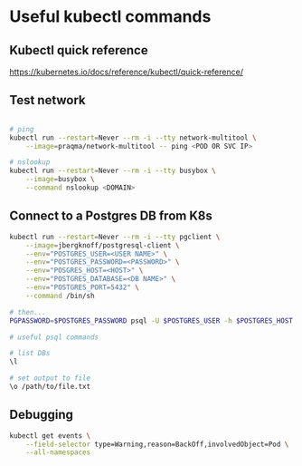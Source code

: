# Useful kubectl commands

## Kubectl quick reference

https://kubernetes.io/docs/reference/kubectl/quick-reference/


## Test network

```bash

# ping
kubectl run --restart=Never --rm -i --tty network-multitool \
    --image=praqma/network-multitool -- ping <POD OR SVC IP>

# nslookup
kubectl run --restart=Never --rm -i --tty busybox \
    --image=busybox \
    --command nslookup <DOMAIN>
```

## Connect to a Postgres DB from K8s

```bash
kubectl run --restart=Never --rm -i --tty pgclient \
    --image=jbergknoff/postgresql-client \
    --env="POSTGRES_USER=<USER NAME>" \
    --env="POSTGRES_PASSWORD=<PASSWORD>" \
    --env="POSGRES_HOST=<HOST>" \
    --env="POSTGRES_DATABASE=<DB NAME>" \
    --env="POSTGRES_PORT=5432" \
    --command /bin/sh

# then...
PGPASSWORD=$POSTGRES_PASSWORD psql -U $POSTGRES_USER -h $POSTGRES_HOST -d $POSTGRES_DATABASE

# useful psql commands

# list DBs
\l

# set output to file
\o /path/to/file.txt
```

## Debugging
<!-- List of pod events with specific reason -->
```bash
kubectl get events \
    --field-selector type=Warning,reason=BackOff,involvedObject=Pod \
    --all-namespaces
```